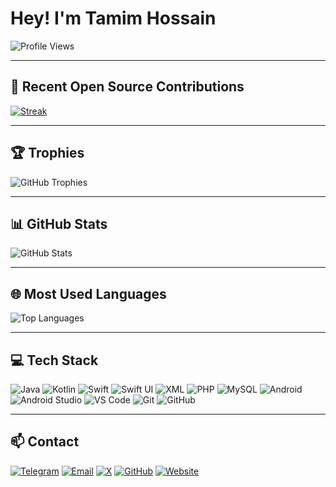 # Hey! I'm Tamim Hossain
![Profile Views](https://komarev.com/ghpvc/?username=CodeWithTamim&color=brightgreen&style=plastic)

---

## 🚀 Recent Open Source Contributions
[![Streak](https://github-readme-streak-stats.herokuapp.com/?user=CodeWithTamim&theme=dark)](https://github.com/CodeWithTamim)

---

## 🏆 Trophies
![GitHub Trophies](https://github-profile-trophy.vercel.app/?username=CodeWithTamim&theme=darkhub&row=1&column=6)

---

## 📊 GitHub Stats
![GitHub Stats](https://github-readme-stats.vercel.app/api?username=CodeWithTamim&show_icons=true&theme=dark)

---

## 🌐 Most Used Languages
![Top Languages](https://github-readme-stats.vercel.app/api/top-langs/?username=CodeWithTamim&layout=compact&theme=dark)

---

## 💻 Tech Stack
![Java](https://img.shields.io/badge/Java-ED8B00?style=for-the-badge&logo=java&logoColor=white)
![Kotlin](https://img.shields.io/badge/Kotlin-0095D5?style=for-the-badge&logo=kotlin&logoColor=white)
![Swift](https://img.shields.io/badge/Swift-FA7343?style=for-the-badge&logo=swift&logoColor=white)
![Swift UI](https://img.shields.io/badge/SwiftUi-0095D5?style=for-the-badge&logo=Swift&logoColor=white)
![XML](https://img.shields.io/badge/XML-FF6600?style=for-the-badge&logo=xml&logoColor=white)
![PHP](https://img.shields.io/badge/PHP-777BB4?style=for-the-badge&logo=php&logoColor=white)
![MySQL](https://img.shields.io/badge/MySQL-4479A1?style=for-the-badge&logo=mysql&logoColor=white)
![Android](https://img.shields.io/badge/Android-3DDC84?style=for-the-badge&logo=android&logoColor=white)
![Android Studio](https://img.shields.io/badge/Android_Studio-3DDC84?style=for-the-badge&logo=android-studio&logoColor=white)
![VS Code](https://img.shields.io/badge/VS_Code-0078d7?style=for-the-badge&logo=visual-studio-code&logoColor=white)
![Git](https://img.shields.io/badge/Git-F05032?style=for-the-badge&logo=git&logoColor=white)
![GitHub](https://img.shields.io/badge/GitHub-171515?style=for-the-badge&logo=github&logoColor=white)

---

## 📫 Contact
[![Telegram](https://img.shields.io/badge/Telegram-26A5E4?style=for-the-badge&logo=telegram&logoColor=white)](https://t.me/CodeWithTamim)
[![Email](https://img.shields.io/badge/Email-D14836?style=for-the-badge&logo=gmail&logoColor=white)](mailto:tamimh.dev@gmail.com)
[![X](https://img.shields.io/badge/X-1DA1F2?style=for-the-badge&logo=x&logoColor=white)](https://x.com/NasaHacker33200)
[![GitHub](https://img.shields.io/badge/GitHub-171515?style=for-the-badge&logo=github&logoColor=white)](https://github.com/CodeWithTamim)
[![Website](https://img.shields.io/badge/Website-DC143C?style=for-the-badge&logo=medium&logoColor=white)](https://nasahacker.com)
